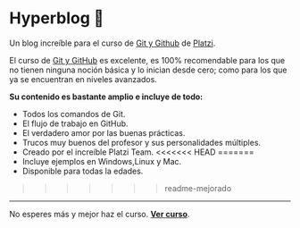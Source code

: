 # Hyperblog 💛

Un blog increíble para el curso de [Git y Github](http://https://platzi.com/clases/git-github/ "Git y GitHub") de [Platzi](http://https://platzi.com/ "Platzi").

El curso de [Git y GitHub](http://https://platzi.com/clases/git-github/ "Git y GitHub") es excelente, es 100% recomendable para los que no tienen ninguna noción básica y lo inician desde cero; como para los que ya se encuentran en niveles avanzados.

**Su contenido es bastante amplio e incluye de todo:**
- Todos los comandos de Git.
- El flujo de trabajo en GitHub.
- El verdadero amor por las buenas prácticas.
- Trucos muy buenos del profesor y sus personalidades múltiples.
- Creado por el increíble Platzi Team.
<<<<<<< HEAD
=======
- Incluye ejemplos en Windows,Linux y Mac.
- Disponible para todas la edades.
>>>>>>> readme-mejorado

------------


No esperes más y mejor haz el curso. [**Ver curso**](http://https://platzi.com/ "Ver curso").